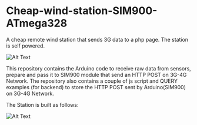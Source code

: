 # Cheap-wind-station-SIM900-ATmega328
A cheap remote wind station that sends 3G data to a php page. The station is self powered.

![Alt Text](https://i.postimg.cc/Hk6597Xc/anemometer.gif)

This repository contains the Arduino code to receive raw data from sensors, prepare and pass it to SIM900 module that send an HTTP POST on 3G-4G Network. The repository also contains a couple of js script and QUERY examples (for backend) to store the HTTP POST sent by Arduino(SIM900) on 3G-4G Network.

The Station is built as follows:

![Alt Text](https://ibb.co/zP3ndT8)